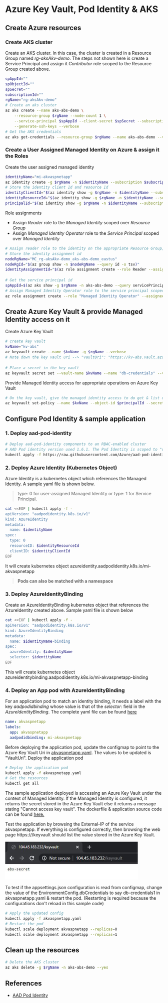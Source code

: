# Azure Key Vault, Pod Identity & AKS

## Create Azure resources
### Create AKS cluster
Create an AKS cluster. In this case, the cluster is created in a Resource Group named *rg-aksAkv-demo*. The steps not shown here is create a Service Principal and assign it *Contributor* role scoped to the Resource Group created above.
```bash
spAppId=""
spObjectId=""
spSecret=""
subscriptionId=""
rgName="rg-aksAkv-demo"
# Create an aks cluster
az aks create --name aks-abs-demo \
    --resource-group $rgName --node-count 1 \
    --service-principal $spAppId --client-secret $spSecret --subscription $subscriptionId \
    --generate-ssh-keys --verbose
# Get the AKS credentials
az aks get-credentials --resource-group $rgName --name aks-abs-demo --verbose
```

### Create a User Assigned Managed Identity on Azure & assign it the Roles
Create the user assigned managed identity
```bash
identityName="mi-akvaspnetapp"
az identity create -g $rgName -n $identityName --subscription $subscriptionId --verbose
# Store the identity client Id and resource Id
identityClientId="$(az identity show -g $rgName -n $identityName --subscription $subscriptionId --query clientId -o tsv)"
identityResourceId="$(az identity show -g $rgName -n $identityName --subscription $subscriptionId --query id -o tsv)"
principalId="$(az identity show -g $rgName -n $identityName --subscription $subscriptionId --query principalId -o tsv)"
```
Role assignments
* Assign *Reader* role to the *Managed Identity* scoped over *Resource Group*
* Assign *Managed Identity Operator* role to the *Service Principal* scoped over *Managed Identity*
```bash
# Assign reader role to the identity on the appropriate Resource Group, in this case on the node RG i.e. MC*
# Store the identity assignment id
nodeRgName="MC_rg-aksAkv-demo_aks-abs-demo_eastus"
nodeRgId="$(az group show -n $nodeRgName --query id -o tsv)"
identityAssignmentId="$(az role assignment create --role Reader --assignee $identityClientId --scope $nodeRgId --query id -o tsv)"

# Get the service principal id
spAppId=$(az aks show -g $rgName -n aks-abs-demo --query servicePrincipalProfile.clientId -o tsv)
# Assign Managed Identity Operator role to the service principal scoped over the Managed Identity
az role assignment create --role "Managed Identity Operator" --assignee $spAppId --scope $identityResourceId
```

## Create Azure Key Vault & provide Managed Identity access on it
Create Azure Key Vault
```bash
# create key vault
kvName="kv-abs"
az keyvault create --name $kvName -g $rgName --verbose
# Note down the key vault uri --> "vaultUri": "https://kv-abs.vault.azure.net/". This will be updated in the configmap when creating the kubernetes object in "akvaspnetapp.yaml"

# Place a secret in the key vault
az keyvault secret set --vault-name $kvName --name "db-credentials" --value "abs-secret"
```
Provide Managed Identity access for appropriate operations on Azure Key Vault
```bash
# On the key vault, give the managed identity access to do get & list operations
az keyvault set-policy --name $kvName --object-id $principalId --secret-permissions get list
```

## Configure Pod Identity & sample application
### 1. Deploy aad-pod-identity
```bash
# Deploy aad-pod-identity components to an RBAC-enabled cluster
# AAD Pod identity version used 1.6.1. The Pod Identity is scoped to "default" namespace
kubectl apply -f https://raw.githubusercontent.com/Azure/aad-pod-identity/master/deploy/infra/deployment-rbac.yaml
```

### 2. Deploy Azure Identity (Kubernetes Object)
Azure Identity is a kubernetes object which references the Managed Identity. A sample yaml file is shown below.
> type: 0 for user-assigned Managed Identity or type: 1 for Service Principal.
```bash
cat <<EOF | kubectl apply -f -
apiVersion: "aadpodidentity.k8s.io/v1"
kind: AzureIdentity
metadata:
  name: $identityName
spec:
  type: 0
  resourceID: $identityResourceId
  clientID: $identityClientId
EOF
```
It will create kubernetes object azureidentity.aadpodidentity.k8s.io/mi-akvaspnetapp

> **Pods can also be matched with a namespace**

### 3. Deploy AzureIdentityBinding
Create an AzureIdentityBinding kubernetes object that references the AzureIdentity created above. Sample yaml file is shown below
```bash
cat <<EOF | kubectl apply -f -
apiVersion: "aadpodidentity.k8s.io/v1"
kind: AzureIdentityBinding
metadata:
  name: $identityName-binding
spec:
  azureIdentity: $identityName
  selector: $identityName
EOF
```
This will create kubernetes object azureidentitybinding.aadpodidentity.k8s.io/mi-akvaspnetapp-binding

### 4. Deploy an App pod with AzureIdentityBinding
For an application pod to match an identity binding, it needs a label with the key *aadpodidbinding* whose value is that of the *selector:* field in the *AzureIdentityBinding*.
The complete yaml file can be found [here](/src/akvaspnetapp.yaml)
```yaml
name: akvaspnetapp
labels:
  app: akvaspnetapp
  aadpodidbinding: mi-akvaspnetapp
```
Before deploying the application pod, update the configmap to point to the Azure Key Vault Uri in [akvaspnetapp.yaml](/src/akvaspnetapp.yaml). The values to be updated is "VaultUri".
Deploy the application pod
```bash
# Deploy the application pod
kubectl apply -f akvaspnetapp.yaml
# Get the resources 
kubectl get all
```
The sample application deployed is accessing an Azure Key Vault under the context of Managed Identity. If the Managed Identity is configured, it returns the secret stored in the Azure Key Vault else it returns a message stating "Cannot access key vault". The dockerfile & application source code can be found [here.](https://github.com/abhinabsarkar/webapp-mi-keyvault/tree/master/src)

Test the application by browsing the External-IP of the service akvaspnetapp. If everything is configured correctly, then browsing the web page https://<External-IP>/keyvault should list the value stored in the Azure Key Vault.

![Alt text](/images/aks-mi-access-keyvault.jpg)

To test if the appsettings.json configuration is read from configmap, change the value of the EnvironmentConfig.dbCredentials to say db-credentials1 in akvaspnetapp.yaml & restart the pod. (Restarting is required because the configurations don't reload in this sample code)
```bash
# Apply the updated config
kubectl apply -f akvaspnetapp.yaml
# Restart the pod
kubectl scale deployment akvaspnetapp --replicas=0
kubectl scale deployment akvaspnetapp --replicas=1
```
## Clean up the resources
```bash
# Delete the AKS cluster
az aks delete -g $rgName -n aks-abs-demo --yes
```

## References
* [AAD Pod Identity](https://github.com/Azure/aad-pod-identity)